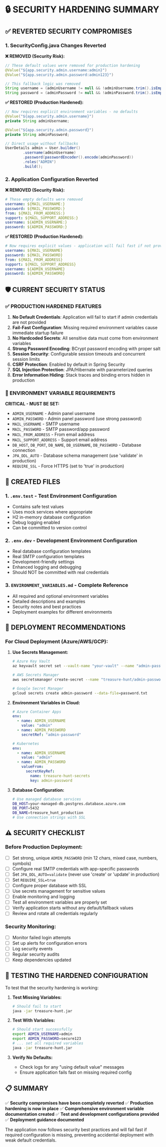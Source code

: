 # 🔒 SECURITY HARDENING SUMMARY

## ✅ REVERTED SECURITY COMPROMISES

### 1. SecurityConfig.java Changes Reverted

**❌ REMOVED (Security Risk):**
```java
// These default values were removed for production hardening
@Value("${app.security.admin.username:admin}")
@Value("${app.security.admin.password:admin123}")

// This fallback logic was removed
String username = (adminUsername != null && !adminUsername.trim().isEmpty()) ? adminUsername : "admin";
String password = (adminPassword != null && !adminPassword.trim().isEmpty()) ? adminPassword : "admin123";
```

**✅ RESTORED (Production Hardened):**
```java
// Now requires explicit environment variables - no defaults
@Value("${app.security.admin.username}")
private String adminUsername;

@Value("${app.security.admin.password}")
private String adminPassword;

// Direct usage without fallbacks
UserDetails admin = User.builder()
        .username(adminUsername)
        .password(passwordEncoder().encode(adminPassword))
        .roles("ADMIN")
        .build();
```

### 2. Application Configuration Reverted

**❌ REMOVED (Security Risk):**
```yaml
# These empty defaults were removed
username: ${MAIL_USERNAME:}
password: ${MAIL_PASSWORD:}
from: ${MAIL_FROM_ADDRESS:}
support: ${MAIL_SUPPORT_ADDRESS:}
username: ${ADMIN_USERNAME:}
password: ${ADMIN_PASSWORD:}
```

**✅ RESTORED (Production Hardened):**
```yaml
# Now requires explicit values - application will fail fast if not provided
username: ${MAIL_USERNAME}
password: ${MAIL_PASSWORD}
from: ${MAIL_FROM_ADDRESS}
support: ${MAIL_SUPPORT_ADDRESS}
username: ${ADMIN_USERNAME}
password: ${ADMIN_PASSWORD}
```

## 🛡️ CURRENT SECURITY STATUS

### ✅ PRODUCTION HARDENED FEATURES

1. **No Default Credentials**: Application will fail to start if admin credentials are not provided
2. **Fail-Fast Configuration**: Missing required environment variables cause immediate startup failure
3. **No Hardcoded Secrets**: All sensitive data must come from environment variables
4. **Strong Password Encoding**: BCrypt password encoding with proper salt
5. **Session Security**: Configurable session timeouts and concurrent session limits
6. **CSRF Protection**: Enabled by default in Spring Security
7. **SQL Injection Protection**: JPA/Hibernate with parameterized queries
8. **Error Information Hiding**: Stack traces and binding errors hidden in production

### 🔧 ENVIRONMENT VARIABLE REQUIREMENTS

**CRITICAL - MUST BE SET:**
- `ADMIN_USERNAME` - Admin panel username
- `ADMIN_PASSWORD` - Admin panel password (use strong password)
- `MAIL_USERNAME` - SMTP username
- `MAIL_PASSWORD` - SMTP password/app password
- `MAIL_FROM_ADDRESS` - From email address
- `MAIL_SUPPORT_ADDRESS` - Support email address
- `DB_HOST`, `DB_PORT`, `DB_NAME`, `DB_USERNAME`, `DB_PASSWORD` - Database connection
- `JPA_DDL_AUTO` - Database schema management (use 'validate' in production)
- `REQUIRE_SSL` - Force HTTPS (set to 'true' in production)

## 📁 CREATED FILES

### 1. `.env.test` - Test Environment Configuration
- Contains safe test values
- Uses mock services where appropriate
- H2 in-memory database configuration
- Debug logging enabled
- Can be committed to version control

### 2. `.env.dev` - Development Environment Configuration
- Real database configuration templates
- Real SMTP configuration templates
- Development-friendly settings
- Enhanced logging and debugging
- Should NOT be committed with real credentials

### 3. `ENVIRONMENT_VARIABLES.md` - Complete Reference
- All required and optional environment variables
- Detailed descriptions and examples
- Security notes and best practices
- Deployment examples for different environments

## 🚀 DEPLOYMENT RECOMMENDATIONS

### For Cloud Deployment (Azure/AWS/GCP):

1. **Use Secrets Management:**
   ```bash
   # Azure Key Vault
   az keyvault secret set --vault-name "your-vault" --name "admin-password" --value "your-secure-password"
   
   # AWS Secrets Manager
   aws secretsmanager create-secret --name "treasure-hunt/admin-password" --secret-string "your-secure-password"
   
   # Google Secret Manager
   gcloud secrets create admin-password --data-file=password.txt
   ```

2. **Environment Variables in Cloud:**
   ```yaml
   # Azure Container Apps
   env:
     - name: ADMIN_USERNAME
       value: "admin"
     - name: ADMIN_PASSWORD
       secretRef: "admin-password"
   
   # Kubernetes
   env:
     - name: ADMIN_USERNAME
       value: "admin"
     - name: ADMIN_PASSWORD
       valueFrom:
         secretKeyRef:
           name: treasure-hunt-secrets
           key: admin-password
   ```

3. **Database Configuration:**
   ```bash
   # Use managed database services
   DB_HOST=your-managed-db.postgres.database.azure.com
   DB_PORT=5432
   DB_NAME=treasure_hunt_production
   # Use connection strings with SSL
   ```

## ⚠️ SECURITY CHECKLIST

### Before Production Deployment:

- [ ] Set strong, unique `ADMIN_PASSWORD` (min 12 chars, mixed case, numbers, symbols)
- [ ] Configure real SMTP credentials with app-specific passwords
- [ ] Set `JPA_DDL_AUTO=validate` (never use 'create' or 'update' in production)
- [ ] Set `REQUIRE_SSL=true`
- [ ] Configure proper database with SSL
- [ ] Use secrets management for sensitive values
- [ ] Enable monitoring and logging
- [ ] Test all environment variables are properly set
- [ ] Verify application starts without any default/fallback values
- [ ] Review and rotate all credentials regularly

### Security Monitoring:

- [ ] Monitor failed login attempts
- [ ] Set up alerts for configuration errors
- [ ] Log security events
- [ ] Regular security audits
- [ ] Keep dependencies updated

## 🎯 TESTING THE HARDENED CONFIGURATION

To test that the security hardening is working:

1. **Test Missing Variables:**
   ```bash
   # Should fail to start
   java -jar treasure-hunt.jar
   ```

2. **Test With Variables:**
   ```bash
   # Should start successfully
   export ADMIN_USERNAME=admin
   export ADMIN_PASSWORD=secure123
   # ... set all required variables
   java -jar treasure-hunt.jar
   ```

3. **Verify No Defaults:**
   - Check logs for any "using default value" messages
   - Ensure application fails fast on missing required config

## 📋 SUMMARY

✅ **Security compromises have been completely reverted**
✅ **Production hardening is now in place**
✅ **Comprehensive environment variable documentation created**
✅ **Test and development configurations provided**
✅ **Deployment guidance documented**

The application now follows security best practices and will fail fast if required configuration is missing, preventing accidental deployment with weak default credentials.
